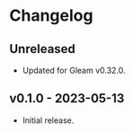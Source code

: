 # Changelog

## Unreleased

- Updated for Gleam v0.32.0.

## v0.1.0 - 2023-05-13

- Initial release.
